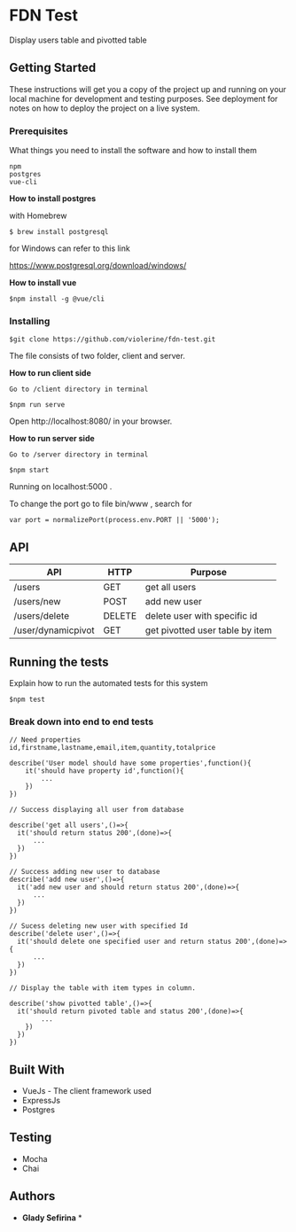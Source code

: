 
# FDN Test

Display users table and pivotted table

## Getting Started

These instructions will get you a copy of the project up and running on your local machine for development and testing purposes. See deployment for notes on how to deploy the project on a live system.

### Prerequisites

What things you need to install the software and how to install them

```
npm
postgres
vue-cli
```

<b>How to install postgres</b>

with Homebrew
```
$ brew install postgresql
```

for Windows can refer to this link 

https://www.postgresql.org/download/windows/

<b>How to install vue</b>

```
$npm install -g @vue/cli
```

### Installing


```
$git clone https://github.com/violerine/fdn-test.git
```

The file consists of two folder, client and server. 

<b>How to run client side</b>



```
Go to /client directory in terminal

$npm run serve
```

Open  http://localhost:8080/ in your browser.

<b>How to run server side</b>

```
Go to /server directory in terminal

$npm start
```

Running on localhost:5000 .

To change the port go to file bin/www , search for 

```
var port = normalizePort(process.env.PORT || '5000');

```

## API 


| API  | HTTP | Purpose |
| ------------- | ------------ | ------------- |
| /users | GET | get all users   |
| /users/new | POST | add new user  |
| /users/delete | DELETE| delete user with specific id  |
| /user/dynamicpivot | GET | get pivotted user table by item  |


## Running the tests

Explain how to run the automated tests for this system

```
$npm test
```

### Break down into end to end tests


```
// Need properties id,firstname,lastname,email,item,quantity,totalprice

describe('User model should have some properties',function(){
    it('should have property id',function(){
        ...
    })
})

// Success displaying all user from database

describe('get all users',()=>{
  it('should return status 200',(done)=>{
      ...
  })
})

// Success adding new user to database 
describe('add new user',()=>{
  it('add new user and should return status 200',(done)=>{
      ...
  })
})

// Sucess deleting new user with specified Id
describe('delete user',()=>{
  it('should delete one specified user and return status 200',(done)=>{
      ...
  })
})

// Display the table with item types in column.

describe('show pivotted table',()=>{
  it('should return pivoted table and status 200',(done)=>{
        ...
    })
  })
})

```


## Built With

* VueJs  - The client framework used
* ExpressJs 
* Postgres

## Testing

* Mocha
* Chai


## Authors

* **Glady Sefirina** *



